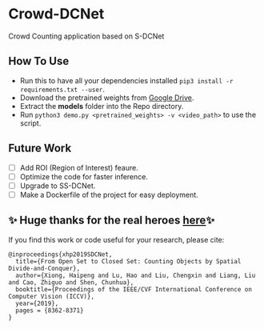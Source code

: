 # Crowd-DCNet
Crowd Counting application based on S-DCNet

## How To Use
- Run this to have all your dependencies installed
```pip3 install -r requirements.txt --user```.
- Download the pretrained weights from
[Google Drive](https://drive.google.com/open?id=1gK-aqEpWm2io11_CBzCX3F0EVJcFju25).
- Extract the **models** folder into the Repo directory.
- Run ```python3 demo.py <pretrained_weights> -v <video_path>``` to use the script.

## Future Work
- [ ] Add ROI (Region of Interest) feaure.
- [ ] Optimize the code for faster inference.
- [ ] Upgrade to SS-DCNet.
- [ ] Make a Dockerfile of the project for easy deployment.

## :sparkles: Huge thanks for the real heroes [here](https://github.com/xhp-hust-2018-2011/S-DCNet):sparkles:
If you find this work or code useful for your research, please cite:
```
@inproceedings{xhp2019SDCNet,
  title={From Open Set to Closed Set: Counting Objects by Spatial Divide-and-Conquer},
  author={Xiong, Haipeng and Lu, Hao and Liu, Chengxin and Liang, Liu and Cao, Zhiguo and Shen, Chunhua},
  booktitle={Proceedings of the IEEE/CVF International Conference on Computer Vision (ICCV)},
  year={2019},
  pages = {8362-8371}
}
```
